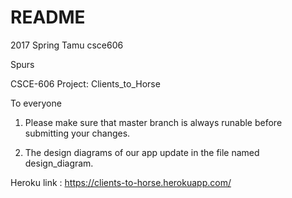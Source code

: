 # README

2017 Spring Tamu csce606

Spurs

CSCE-606 Project: Clients_to_Horse

To everyone

1. Please make sure that master branch is always runable before submitting your changes.

2. The design diagrams of our app update in the file named design_diagram.

Heroku link : https://clients-to-horse.herokuapp.com/